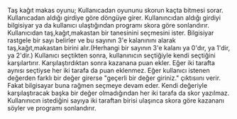 Taş kağıt makas oyunu;
Kullanıcadan oyununu skorun kaçta bitmesi sorar.
Kullanıcadan aldığı girdiye göre döngüye girer.
Kullanıncıdan aldığı girdiyi bilgisiyar ya da kullanıcı ulaştığından programı skora göre sonlandırır.
Kullanıcıdan taş,kağıt,makastan bir tanesinini seçmesini ister.
Bilgisiyar rastgele bir sayı belirler ve bu sayının 3'e kalanınını alarak taş,kağıt,makastan birini alır.(Herhangi bir sayının 3'e kalanı ya 0'dır, ya 1'dir, ya 2'dir.)
Kullanıcı seçtikten sonra, kullanınıcın seçtiğiyle kendi seçtiğini karşılartırır.
Karşılaştırdıktan sonra kazanana puan ekler.
Eğer iki tarafta aynısı seçtiyse her iki tarafa da puan eklenmez.
Eğer kullanıcı istenen değerden farklı bir değer girerse "geçerli bir değer giriniz." çıktısıını verir. Fakat bilgisayar buna rağmen seçmeye devam eder. Kendi değeriyle karşılaştıracak başka bir değer olmadığından her iki tarafa da skor yazılmaz.
Kullanınıcın istediğini sayıya iki taraftan birisi ulaşınca skora göre kazananı söyler ve programı sonlandırır.
